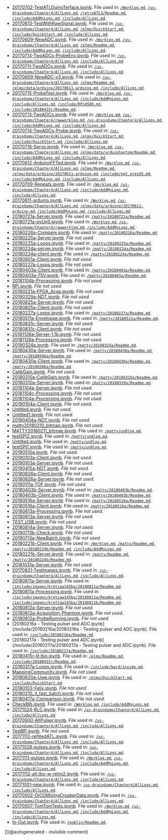 * [20170702-TestATLDuinoTerface.ipynb](/retroATL3/data/20170702-TestATLDuinoTerface.ipynb). File used in: [`/Worklog.md`](/Worklog.md), [`/us-draindump/Chapter4/AllLogs.md`](/us-draindump/Chapter4/AllLogs.md), [`/retroATL3/Readme.md`](/retroATL3/Readme.md), [`/include/AddMyLogs.md`](/include/AddMyLogs.md), [`/include/AllLogs.md`](/include/AllLogs.md).
* [20170613-TestWithRawSignal.ipynb](/elmo/data/20170613-TestWithRawSignal.ipynb). File used in: [`/us-draindump/Chapter4/AllLogs.md`](/us-draindump/Chapter4/AllLogs.md), [`/elmo/QuickStart.md`](/elmo/QuickStart.md), [`/include/QuickStart.md`](/include/QuickStart.md), [`/include/AllLogs.md`](/include/AllLogs.md).
* [20170609-NewADC.ipynb](/elmo/data/20170609-NewADC.ipynb). File used in: [`/Worklog.md`](/Worklog.md), [`/us-draindump/Chapter4/AllLogs.md`](/us-draindump/Chapter4/AllLogs.md), [`/elmo/Readme.md`](/elmo/Readme.md), [`/include/AddMyLogs.md`](/include/AddMyLogs.md), [`/include/AllLogs.md`](/include/AllLogs.md).
* [20170714-TwoADCs-ProbeEnv.ipynb](/elmo/data/20170714-TwoADCs-ProbeEnv.ipynb). File used in: [`/us-draindump/Chapter4/AllLogs.md`](/us-draindump/Chapter4/AllLogs.md), [`/include/AllLogs.md`](/include/AllLogs.md).
* [20170711-TwoADCs.ipynb](/elmo/data/20170711-TwoADCs.ipynb). File used in: [`/us-draindump/Chapter4/AllLogs.md`](/us-draindump/Chapter4/AllLogs.md), [`/include/AllLogs.md`](/include/AllLogs.md).
* [20170609-NewADC-v3.ipynb](/elmo/data/20170609-NewADC-v3.ipynb). File used in: [`/us-draindump/Chapter4/AllLogs.md`](/us-draindump/Chapter4/AllLogs.md), [`/elmo/Readme.md`](/elmo/Readme.md), [`/elmo/data/arduino/20170611-arduino.md`](/elmo/data/arduino/20170611-arduino.md), [`/include/AllLogs.md`](/include/AllLogs.md).
* [20170715-ProbeTest.ipynb](/elmo/data/20170715-ProbeTest.ipynb). File used in: [`/Worklog.md`](/Worklog.md), [`/us-draindump/Chapter4/AllLogs.md`](/us-draindump/Chapter4/AllLogs.md), [`/include/AddMyLogs.md`](/include/AddMyLogs.md), [`/include/AllLogs.md`](/include/AllLogs.md), [`/include/RPiHSDK.md`](/include/RPiHSDK.md), [`/include/20180415r/Readme.md`](/include/20180415r/Readme.md).
* [20170713-TwoADCs.ipynb](/elmo/data/20170713-TwoADCs.ipynb). File used in: [`/Worklog.md`](/Worklog.md), [`/us-draindump/Chapter4/rawworklog.md`](/us-draindump/Chapter4/rawworklog.md), [`/us-draindump/Chapter4/AllLogs.md`](/us-draindump/Chapter4/AllLogs.md), [`/include/AddMyLogs.md`](/include/AddMyLogs.md), [`/include/AllLogs.md`](/include/AllLogs.md).
* [20170714-TwoADCs-Probe.ipynb](/elmo/data/20170714-TwoADCs-Probe.ipynb). File used in: [`/us-draindump/Chapter4/AllLogs.md`](/us-draindump/Chapter4/AllLogs.md), [`/elmo/QuickStart.md`](/elmo/QuickStart.md), [`/include/QuickStart.md`](/include/QuickStart.md), [`/include/AllLogs.md`](/include/AllLogs.md).
* [20170718-Servo.ipynb](/elmo/data/arduiphantom/20170718-Servo.ipynb). File used in: [`/Worklog.md`](/Worklog.md), [`/us-draindump/Chapter4/AllLogs.md`](/us-draindump/Chapter4/AllLogs.md), [`/elmo/data/arduiphantom/Readme.md`](/elmo/data/arduiphantom/Readme.md), [`/include/AddMyLogs.md`](/include/AddMyLogs.md), [`/include/AllLogs.md`](/include/AllLogs.md).
* [20170612-ArduinoFFTed.ipynb](/elmo/data/arduinoffset/20170612-ArduinoFFTed.ipynb). File used in: [`/Worklog.md`](/Worklog.md), [`/us-draindump/Chapter4/AllLogs.md`](/us-draindump/Chapter4/AllLogs.md), [`/elmo/Readme.md`](/elmo/Readme.md), [`/elmo/data/arduino/20170611-arduino.md`](/elmo/data/arduino/20170611-arduino.md), [`/include/ppt_presUS.md`](/include/ppt_presUS.md), [`/include/AddMyLogs.md`](/include/AddMyLogs.md), [`/include/AllLogs.md`](/include/AllLogs.md).
* [20170709-Repeats.ipynb](/elmo/data/arduiprobe/20170709-Repeats.ipynb). File used in: [`/Worklog.md`](/Worklog.md), [`/us-draindump/Chapter4/AllLogs.md`](/us-draindump/Chapter4/AllLogs.md), [`/include/AddMyLogs.md`](/include/AddMyLogs.md), [`/include/AllLogs.md`](/include/AllLogs.md).
* [20170611-arduino.ipynb](/elmo/data/arduino/20170611-arduino.ipynb). File used in: [`/Worklog.md`](/Worklog.md), [`/us-draindump/Chapter4/AllLogs.md`](/us-draindump/Chapter4/AllLogs.md), [`/elmo/data/arduino/20170611-arduino.md`](/elmo/data/arduino/20170611-arduino.md), [`/include/AddMyLogs.md`](/include/AddMyLogs.md), [`/include/AllLogs.md`](/include/AllLogs.md).
* [20180721a-Server.ipynb](/matty/20180721a/20180721a-Server.ipynb). File used in: [`/matty/20180721a/Readme.md`](/matty/20180721a/Readme.md).
* [20180721a-pyUn0.ipynb](/matty/20180721a/20180721a-pyUn0.ipynb). File used in: [`/Worklog.md`](/Worklog.md), [`/us-draindump/Chapter4/rawworklog.md`](/us-draindump/Chapter4/rawworklog.md), [`/include/AddMyLogs.md`](/include/AddMyLogs.md).
* [20180226a-Compare.ipynb](/matty/20180226a/20180226a-Compare.ipynb). File used in: [`/matty/20180226a/Readme.md`](/matty/20180226a/Readme.md).
* [20180225a-Server.ipynb](/matty/20180225a/20180225a-Server.ipynb). _File not used._
* [20180225a-Loops.ipynb](/matty/20180225a/20180225a-Loops.ipynb). File used in: [`/matty/20180225a/Readme.md`](/matty/20180225a/Readme.md).
* [20180224a-server.ipynb](/matty/20180224a/20180224a-server.ipynb). File used in: [`/matty/20180224a/Readme.md`](/matty/20180224a/Readme.md).
* [20180224a-client.ipynb](/matty/20180224a/20180224a-client.ipynb). File used in: [`/matty/20180224a/Readme.md`](/matty/20180224a/Readme.md).
* [20180901a-Client.ipynb](/matty/20180901a/20180901a-Client.ipynb). _File not used._
* [20180227a-Loops.ipynb](/matty/v0.1/images/20180227/20180227a-Loops.ipynb). _File not used._
* [20180403a-Client.ipynb](/matty/20180403a/20180403a-Client.ipynb). File used in: [`/matty/20180403a/Readme.md`](/matty/20180403a/Readme.md).
* [20180403a-75V.ipynb](/matty/20180403a/20180403a-75V.ipynb). File used in: [`/matty/20180403a/Readme.md`](/matty/20180403a/Readme.md).
* [20181104b-Processing.ipynb](/matty/20181104b/20181104b-Processing.ipynb). _File not used._
* [RPi.ipynb](/matty/images/20180221a/RPi.ipynb). _File not used._
* [20180221a-FPGA_Acqs.ipynb](/matty/images/20180221a/20180221a-FPGA_Acqs.ipynb). _File not used._
* [20190329a-NDT.ipynb](/matty/20190329a/20190329a-NDT.ipynb). _File not used._
* [20180825a-Server.ipynb](/matty/20180825a/20180825a-Server.ipynb). _File not used._
* [20180825a-Client.ipynb](/matty/20180825a/20180825a-Client.ipynb). _File not used._
* [20180227a-Loops.ipynb](/matty/20180227a/20180227a-Loops.ipynb). File used in: [`/matty/20180227a/Readme.md`](/matty/20180227a/Readme.md).
* [20180511a-Enveloppe.ipynb](/matty/20180511a/20180511a-Enveloppe.ipynb). File used in: [`/matty/20180511a/Readme.md`](/matty/20180511a/Readme.md).
* [20180831c-Server.ipynb](/matty/20180831c/20180831c-Server.ipynb). _File not used._
* [20180831c-Client.ipynb](/matty/20180831c/20180831c-Client.ipynb). _File not used._
* [20181126a-Server-1.1b.ipynb](/matty/20181126a/20181126a-Server-1.1b.ipynb). _File not used._
* [20181126a-Processing.ipynb](/matty/20181126a/20181126a-Processing.ipynb). _File not used._
* [20190324a.ipynb](/matty/20190324a/20190324a.ipynb). File used in: [`/matty/20190324a/Readme.md`](/matty/20190324a/Readme.md).
* [20180430a-Server.ipynb](/matty/20180430a/20180430a-Server.ipynb). File used in: [`/matty/20180430a/Readme.md`](/matty/20180430a/Readme.md), [`/matty/20180506a/Readme.md`](/matty/20180506a/Readme.md).
* [20180430a-Client.ipynb](/matty/20180430a/20180430a-Client.ipynb). File used in: [`/matty/20180430a/Readme.md`](/matty/20180430a/Readme.md), [`/matty/20180506a/Readme.md`](/matty/20180506a/Readme.md).
* [CalibGain.ipynb](/matty/20180310a/CalibGain.ipynb). _File not used._
* [20180310a-CalibGain.ipynb](/matty/20180310a/20180310a-CalibGain.ipynb). File used in: [`/matty/20180310a/Readme.md`](/matty/20180310a/Readme.md).
* [20180310a-Server.ipynb](/matty/20180310a/20180310a-Server.ipynb). File used in: [`/matty/20180310a/Readme.md`](/matty/20180310a/Readme.md).
* [20181104a-Server.ipynb](/matty/20181104c/20181104a-Server.ipynb). _File not used._
* [20181104c-Processing.ipynb](/matty/20181104c/20181104c-Processing.ipynb). _File not used._
* [20181104a-Processing.ipynb](/matty/20181104a/20181104a-Processing.ipynb). _File not used._
* [20190104a-Client.ipynb](/matty/20190104a/20190104a-Client.ipynb). _File not used._
* [Untitled.ipynb](/matty/un0_test_a/Untitled.ipynb). _File not used._
* [Untitled1.ipynb](/matty/un0_test_a/Untitled1.ipynb). _File not used._
* [20190404a-NDT.ipynb](/matty/20190404a/20190404a-NDT.ipynb). _File not used._
* [matty20180210_bitmap.ipynb](/matty/prog_flash/matty20180210_bitmap.ipynb). _File not used._
* [MATTY20180211_bitmap.ipynb](/matty/prog_flash/MATTY20180211_bitmap.ipynb). File used in: [`/matty/un0log.md`](/matty/un0log.md).
* [testSPI2.ipynb](/matty/SPI/testSPI2.ipynb). File used in: [`/matty/un0log.md`](/matty/un0log.md).
* [Untitled.ipynb](/matty/SPI/Untitled.ipynb). File used in: [`/matty/un0log.md`](/matty/un0log.md).
* [testSPI1.ipynb](/matty/SPI/testSPI1.ipynb). File used in: [`/matty/un0log.md`](/matty/un0log.md).
* [20190510a.ipynb](/matty/20190510a/20190510a.ipynb). _File not used._
* [20190103a-Client.ipynb](/matty/20190103a/20190103a-Client.ipynb). _File not used._
* [20190103a-Server.ipynb](/matty/20190103a/20190103a-Server.ipynb). _File not used._
* [20190415a-NDT.ipynb](/matty/20190415a/20190415a-NDT.ipynb). _File not used._
* [20180826a-Client.ipynb](/matty/20180826a/20180826a-Client.ipynb). _File not used._
* [20180826a-Server.ipynb](/matty/20180826a/20180826a-Server.ipynb). _File not used._
* [20190111a-TOF.ipynb](/matty/20190111a/20190111a-TOF.ipynb). _File not used._
* [20180403b-Server.ipynb](/matty/20180403b/20180403b-Server.ipynb). File used in: [`/matty/20180403b/Readme.md`](/matty/20180403b/Readme.md).
* [20180403b-Client.ipynb](/matty/20180403b/20180403b-Client.ipynb). File used in: [`/matty/20180403b/Readme.md`](/matty/20180403b/Readme.md).
* [20180516a-Server.ipynb](/matty/20180516a/20180516a-Server.ipynb). File used in: [`/matty/20180516a/Readme.md`](/matty/20180516a/Readme.md).
* [20180516a-Client.ipynb](/matty/20180516a/20180516a-Client.ipynb). File used in: [`/matty/20180516a/Readme.md`](/matty/20180516a/Readme.md).
* [20180813a-Processing.ipynb](/matty/20180813a/20180813a-Processing.ipynb). _File not used._
* [20180813a-Server.ipynb](/matty/20180813a/20180813a-Server.ipynb). _File not used._
* [TEST_USB.ipynb](/matty/v1.1/direct/TEST_USB.ipynb). _File not used._
* [20180814a-Server.ipynb](/matty/20180814a/20180814a-Server.ipynb). _File not used._
* [20190713b-Check.ipynb](/matty/20190713/20190713b/20190713b-Check.ipynb). _File not used._
* [20190713a-NewBatch.ipynb](/matty/20190713/20190713a/20190713a-NewBatch.ipynb). _File not used._
* [20180221b-Client.ipynb](/matty/20180224b/20180221b-Client.ipynb). File used in: [`/Worklog.md`](/Worklog.md), [`/matty/Readme.md`](/matty/Readme.md), [`/matty/20180224b/Readme.md`](/matty/20180224b/Readme.md), [`/include/AddMyLogs.md`](/include/AddMyLogs.md).
* [20180221b-Server.ipynb](/matty/20180224b/20180221b-Server.ipynb). File used in: [`/matty/Readme.md`](/matty/Readme.md), [`/matty/20180224b/Readme.md`](/matty/20180224b/Readme.md).
* [20181031a-Server.ipynb](/matty/20181031a/20181031a-Server.ipynb). _File not used._
* [20170831-TestImages.ipynb](/include/images/20170831-TestImages.ipynb). File used in: [`/us-draindump/Chapter4/AllLogs.md`](/us-draindump/Chapter4/AllLogs.md), [`/include/AllLogs.md`](/include/AllLogs.md).
* [20180811a-Server.ipynb](/include/images/kretzaw145ba/20180811a/20180811a-Server.ipynb). File used in: [`/include/images/kretzaw145ba/20180811a/Readme.md`](/include/images/kretzaw145ba/20180811a/Readme.md).
* [20180811a-Processing.ipynb](/include/images/kretzaw145ba/20180811a/20180811a-Processing.ipynb). File used in: [`/include/images/kretzaw145ba/20180811a/Readme.md`](/include/images/kretzaw145ba/20180811a/Readme.md), [`/include/images/kretzaw145ba/20180811b/Readme.md`](/include/images/kretzaw145ba/20180811b/Readme.md).
* [20180812a-Server.ipynb](/include/images/kretzaw145ba/20180812a/20180812a-Server.ipynb). _File not used._
* [20180812a-Acquisition-Phantom.ipynb](/include/images/kretzaw145ba/20180812a/20180812a-Acquisition-Phantom.ipynb). _File not used._
* [20180812a-ProbeRunning.ipynb](/include/images/kretzaw145ba/20180812a/20180812a-ProbeRunning.ipynb). _File not used._
* [20180216a - Testing pulser and ADC.ipynb](/include/20180216a/20180216a - Testing pulser and ADC.ipynb). File used in: [`/include/20180216a/Readme.md`](/include/20180216a/Readme.md).
* [20180217a - Testing pulser and ADC.ipynb](/include/20180217a/20180217a - Testing pulser and ADC.ipynb). File used in: [`/include/20180217a/Readme.md`](/include/20180217a/Readme.md).
* [20180415r-lit.tbo.ipynb](/include/20180415r/20180415r-lit.tbo.ipynb). File used in: [`/elmo/Readme.md`](/elmo/Readme.md), [`/include/20180415r/Readme.md`](/include/20180415r/Readme.md).
* [20180317a-Loops.ipynb](/include/bard/exp1/20180317a-Loops.ipynb). File used in: [`/include/bard/inside.md`](/include/bard/inside.md).
* [MappingCommunity.ipynb](/include/community/MappingCommunity.ipynb). _File not used._
* [20180620a-Uwe.ipynb](/include/community/Uwe/20180620a/20180620a-Uwe.ipynb). File used in: [`/elmo/QuickStart.md`](/elmo/QuickStart.md), [`/include/QuickStart.md`](/include/QuickStart.md).
* [20180103-Felix.ipynb](/include/community/Felix/20180103a/20180103-Felix.ipynb). _File not used._
* [20180210_jt_fast_batch.ipynb](/include/community/Felix/20180208/20180210_jt_fast_batch.ipynb). _File not used._
* [20180417a-Comparison.ipynb](/include/20180417a/20180417a-Comparison.ipynb). _File not used._
* [CheckBib.ipynb](/include/biblio/bib/CheckBib.ipynb). File used in: [`/Worklog.md`](/Worklog.md), [`/include/AddMyLogs.md`](/include/AddMyLogs.md).
* [20171024-RLC.ipynb](/include/RLC/20171024-RLC.ipynb). File used in: [`/us-draindump/Chapter4/AllLogs.md`](/us-draindump/Chapter4/AllLogs.md), [`/include/AllLogs.md`](/include/AllLogs.md).
* [20170930-AltPulser.ipynb](/retired/alt.tbo/test/20170930-AltPulser.ipynb). File used in: [`/us-draindump/Chapter4/AllLogs.md`](/us-draindump/Chapter4/AllLogs.md), [`/include/AllLogs.md`](/include/AllLogs.md).
* [TestBP.ipynb](/retired/alt.tbo/20171112b/TestBP.ipynb). _File not used._
* [20171112-refilledATL.ipynb](/retired/alt.tbo/20171112b/20171112-refilledATL.ipynb). File used in: [`/us-draindump/Chapter4/AllLogs.md`](/us-draindump/Chapter4/AllLogs.md), [`/include/AllLogs.md`](/include/AllLogs.md).
* [20171028-pulses.ipynb](/retired/alt.tbo/20171028a/20171028-pulses.ipynb). File used in: [`/us-draindump/Chapter4/AllLogs.md`](/us-draindump/Chapter4/AllLogs.md), [`/include/AllLogs.md`](/include/AllLogs.md).
* [20171111-pulses.ipynb](/retired/alt.tbo/20171111a/20171111-pulses.ipynb). File used in: [`/Worklog.md`](/Worklog.md), [`/us-draindump/Chapter4/AllLogs.md`](/us-draindump/Chapter4/AllLogs.md), [`/include/AddMyLogs.md`](/include/AddMyLogs.md), [`/include/AllLogs.md`](/include/AllLogs.md).
* [20171112-alt.tbo-w-retro2.ipynb](/retired/alt.tbo/20171112a/20171112-alt.tbo-w-retro2.ipynb). File used in: [`/us-draindump/Chapter4/AllLogs.md`](/us-draindump/Chapter4/AllLogs.md), [`/include/AllLogs.md`](/include/AllLogs.md).
* [20171001-new.ipynb](/retired/alt.tbo/20171001a/20171001-new.ipynb). File used in: [`/us-draindump/Chapter4/AllLogs.md`](/us-draindump/Chapter4/AllLogs.md), [`/include/AllLogs.md`](/include/AllLogs.md).
* [20170502-DICOMizingCroakerData.ipynb](/retired/croaker/data/20161217/20170502-DICOMizingCroakerData.ipynb). File used in: [`/us-draindump/Chapter4/AllLogs.md`](/us-draindump/Chapter4/AllLogs.md), [`/include/AllLogs.md`](/include/AllLogs.md).
* [20170507-TomTomTests.ipynb](/retired/tomtom/20170507-TomTomTests.ipynb). File used in: [`/Worklog.md`](/Worklog.md), [`/us-draindump/Chapter4/AllLogs.md`](/us-draindump/Chapter4/AllLogs.md), [`/include/AddMyLogs.md`](/include/AddMyLogs.md), [`/include/AllLogs.md`](/include/AllLogs.md).
* [In-Out.ipynb](/retired/toadkiller/data/test_enveloppe/In-Out.ipynb). File used in: [`/goblin/Readme.md`](/goblin/Readme.md).


[](@autogenerated - invisible comment)